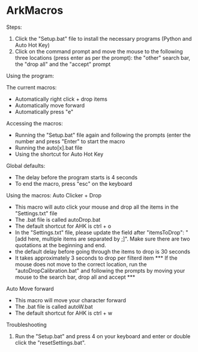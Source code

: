 # ArkMacros

Steps:
1. Click the "Setup.bat" file to install the necessary programs (Python and Auto Hot Key)
2. Click on the command prompt and move the mouse to the following three locations (press enter as per the prompt): the "other" search bar, the "drop all" and the "accept" prompt

Using the program:

The current macros:
- Automatically right click + drop items 
- Automatically move forward
- Automatically press "e" 

Accessing the macros:
- Running the "Setup.bat" file again and following the prompts (enter the number and press "Enter" to start the macro
- Running the auto[x].bat file
- Using the shortcut for Auto Hot Key

Global defaults:
- The delay before the program starts is 4 seconds
- To end the macro, press "esc" on the keyboard

Using the macros:
Auto Clicker + Drop
 - This macro will auto click your mouse and drop all the items in the "Settings.txt" file
 - The .bat file is called autoDrop.bat
 - The default shortcut for AHK is ctrl + o
 - In the "Settings.txt" file, please update the field after "itemsToDrop": "[add here, multiple items are separated by ;]". Make sure there are two quotations at the beginning and end.
 - the default delay before going through the items to drop is 30 seconds
 - It takes approximately 3 seconds to drop per filterd item
 *** If the mouse does not move to the correct location, run the "autoDropCalibration.bat" and following the prompts by moving your mouse to the search bar, drop all and accept ***

Auto Move forward
  - This macro will move your character forward
  - The .bat file is called autoW.bat
  - The default shortcut for AHK is ctrl + w

Troubleshooting
1. Run the "Setup.bat" and press 4 on your keyboard and enter or double click the "resetSettings.bat".
